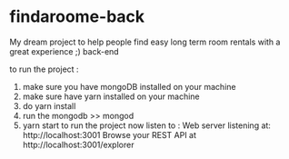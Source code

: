 # findaroome-back
My dream project to help people find easy long term room rentals with a great experience ;) 
back-end 

to run the project :
1. make sure you have mongoDB installed on your machine
2. make sure have yarn installed on your machine
3. do yarn install
4. run the mongodb >> mongod
5. yarn start to run the project 
now listen to : 
Web server listening at: http://localhost:3001
Browse your REST API at http://localhost:3001/explorer
